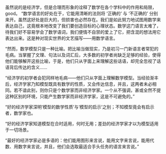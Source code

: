 虽然说的是经济学，但是合理而形象的诠释了数学在各个学科中的作用和局限，good。
“数学语言的好处在于，它能用清晰的法则将 ‘正确的’ 与 ‘不正确的’ 分别来开。虽然这好处是巨大的，但损害也必然存在。我们是如此努力地试图用数学来表达自己，这竟根本地改变了我们要创造目标的心理状态。数学这门语言太难了，待我们好不容易学会了数学语词，我们便情不自禁的爱上了它，把含混的想法用它表达出来。这是种对现实世界的文艺描写——用数学语言。


“然而，数学模型只是一种比喻。把比喻当做现实，乃是初习一门新语言者常犯的毛病。当掌握了文理、句法以及词汇后，大多数的初学者尚缺乏足够的经验，使得他们能够解开这些比喻，于是，他们只从字面上来理解这些话语，却完全忽视了话语背后传达的含义……


“经济学的初学者会犯同样地毛病——他们只从字面上理解数学模型。当经验渐丰后，经济学家乃知模型既具有数学的性质，又会传达信息，并且，这两者未必相同。若不谙此别，则你只是个数学家而非经济学家。一个从不强调，甚或全然不提这种区别的环境，只能产生数学家而非经济学家，这是不可避免的。”


“好的经济学家深明‘模型的数学性质’与‘模型的启示’之别；不知模型竟会有启示者，数学家也。


“好的经济学家知道模型在合时适用，何时无用；差劲的经济学家才以为模型适用于一切场景。


“最好的经济学家必是多语的：他们能用图形来言说，能用文字来言说，能用代数、用数字来言说，并且，他们会选取最适合手头任务的语言来言说。”

